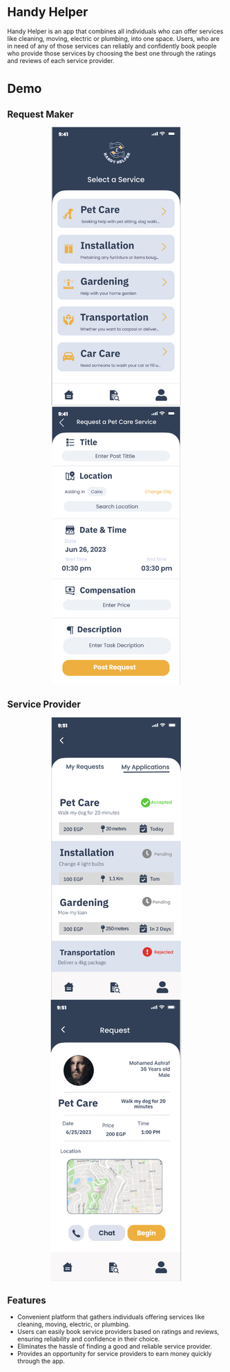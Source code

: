 # Handy Helper

Handy Helper is an app that combines all individuals who can offer services like cleaning, moving, electric or plumbing, into one space. Users, who are in need of any of those services can reliably and confidently book people who provide those services by choosing the best one through the ratings and reviews of each service provider.

# Demo
## Request Maker
<p float="left" align="center">
  <img src="demo/RequestMaker1.png" width="300" /> 
  <img src="demo/RequestMaker2.png" width="297" />
</p>

## Service Provider
<p float="left" align="center">
  <img src="demo/ServiceProvider1.png" width="300" /> 
  <img src="demo/ServiceProvider2.png" width="302" />
</p>

## Features

- Convenient platform that gathers individuals offering services like cleaning, moving, electric, or plumbing.
- Users can easily book service providers based on ratings and reviews, ensuring reliability and confidence in their choice.
- Eliminates the hassle of finding a good and reliable service provider.
- Provides an opportunity for service providers to earn money quickly through the app.
